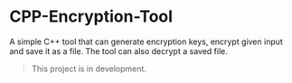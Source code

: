 # CPP-Encryption-Tool

A simple C++ tool that can generate encryption keys, encrypt given input and save it as a file.
The tool can also decrypt a saved file.

> This project is in development.